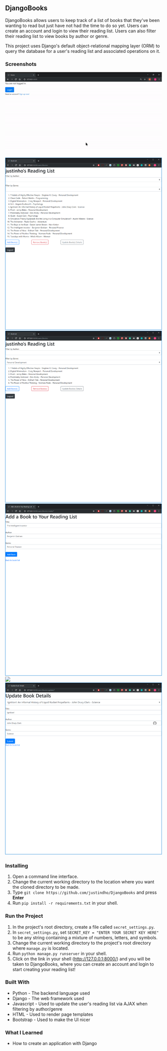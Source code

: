 ## DjangoBooks
DjangoBooks allows users to keep track of a list of books that they've been wanting to read but just have not had the time to do so yet. Users can create an account and login to view their reading list. Users can also filter their reading list to view books by author or genre. 

This project uses Django's default object-relational mapping layer (ORM) to query the database for a user's reading list and associated operations on it.

### Screenshots
![App Demo](./images/djangoBooks.gif)
![](./images/booklist.png)
![](./images/booklist_filtered.png)
![](./images/add_book.png)
![](./images/remove_books.png)
![](./images/update_book.png)

### Installing
1. Open a command line interface.
2. Change the current working directory to the location where you want the cloned directory to be made.
3. Type `git clone https://github.com/justindho/DjangoBooks` and press <b>Enter</b>
4. Run `pip install -r requirements.txt` in your shell. 

### Run the Project
1. In the project's root directory, create a file called `secret_settings.py`.
2. In `secret_settings.py`, set `SECRET_KEY = "ENTER YOUR SECRET KEY HERE"` to be any string containing a mixture of numbers, letters, and symbols.
1. Change the current working directory to the project's root directory where `manage.py` is located.
2. Run `python manage.py runserver` in your shell.
3. Click on the link in your shell (http://127.0.0.1:8000/) and you will be taken to DjangoBooks, where you can create an account and login to start creating your reading list!

### Built With
- Python - The backend language used
- Django - The web framework used
- Javascript - Used to update the user's reading list via AJAX when filtering by author/genre
- HTML - Used to render page templates
- Bootstrap - Used to make the UI nicer

### What I Learned
- How to create an application with Django
